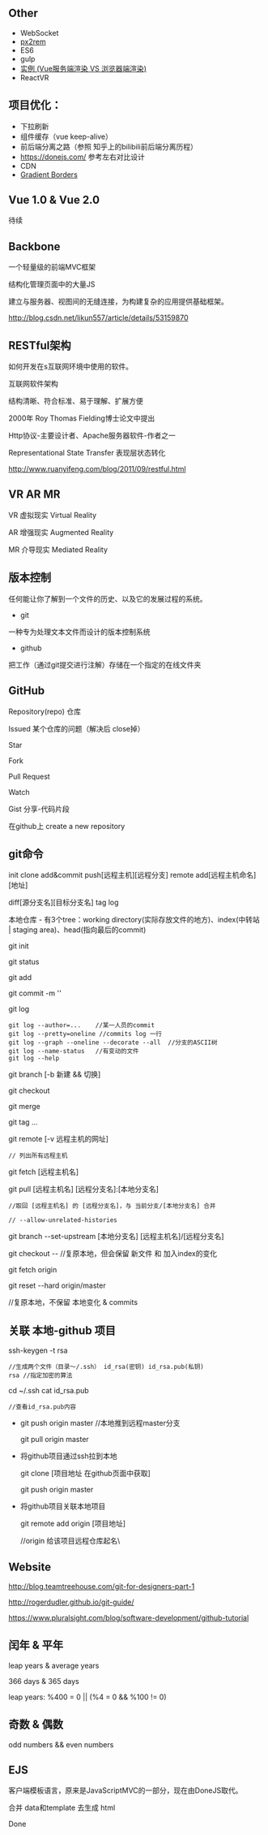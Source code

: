 Other
-----

* WebSocket
* [px2rem](http://www.html-js.com/article/2402)
* ES6
* gulp
* [实例 (Vue服务端渲染 VS 浏览器端渲染)](http://www.html-js.com/article/webqianduanjishu-%204082)
* ReactVR


项目优化：
----- 

* 下拉刷新
* 组件缓存（vue keep-alive）
* 前后端分离之路（参照 知乎上的bilibili前后端分离历程）
* https://donejs.com/ 参考左右对比设计
* CDN
* [Gradient Borders](https://css-tricks.com/examples/GradientBorder/)

Vue 1.0 & Vue 2.0
-----
待续

Backbone
-----
一个轻量级的前端MVC框架

结构化管理页面中的大量JS

建立与服务器、视图间的无缝连接，为构建复杂的应用提供基础框架。

http://blog.csdn.net/likun557/article/details/53159870

RESTful架构
-----
如何开发在s互联网环境中使用的软件。

互联网软件架构

结构清晰、符合标准、易于理解、扩展方便

2000年 Roy Thomas Fielding博士论文中提出

Http协议-主要设计者、Apache服务器软件-作者之一

Representational State Transfer 表现层状态转化

http://www.ruanyifeng.com/blog/2011/09/restful.html



VR AR MR
-----
VR 虚拟现实 Virtual Reality

AR 增强现实 Augmented Reality

MR 介导现实	 Mediated Reality



版本控制
-----
任何能让你了解到一个文件的历史、以及它的发展过程的系统。

* git

一种专为处理文本文件而设计的版本控制系统

* github

把工作（通过git提交进行注解）存储在一个指定的在线文件夹

GitHub
-----
Repository(repo) 仓库

Issued 某个仓库的问题（解决后 close掉）

Star

Fork

Pull Request

Watch

Gist 分享-代码片段

在github上 
	create a new repository

git命令
-----

init clone add&commit push[远程主机][远程分支] remote add[远程主机命名][地址]

diff[源分支名][目标分支名] tag log

本地仓库 - 有3个tree：working directory(实际存放文件的地方)、index(中转站 | staging area)、head(指向最后的commit)

git init

git status

git add

git commit -m ''

git log

	git log --author=...	//某一人员的commit
	git log --pretty=oneline //commits log 一行
	git log --graph --oneline --decorate --all  //分支的ASCII树
	git log --name-status	//有变动的文件
	git log --help

git branch [-b 新建 && 切换]

git checkout

git merge

git tag ...

git remote [-v 远程主机的网址]

	// 列出所有远程主机
	
git fetch [远程主机名]

git pull [远程主机名] [远程分支名]:[本地分支名]
	
	//取回 [远程主机名] 的 [远程分支名]，与 当前分支/[本地分支名] 合并
	
	// --allow-unrelated-histories
	
git branch --set-upstream [本地分支名] [远程主机名]/[远程分支名]

git checkout -- <filename>	//复原本地，但会保留 新文件 和 加入index的变化

git fetch origin

git reset --hard origin/master

//复原本地，不保留 本地变化 & commits

关联 本地-github 项目
-----
ssh-keygen -t rsa

	//生成两个文件（目录～/.ssh） id_rsa(密钥) id_rsa.pub(私钥)
	rsa //指定加密的算法

cd ~/.ssh
cat id_rsa.pub	

	//查看id_rsa.pub内容
	
* git push origin master //本地推到远程master分支

  git pull origin master

* 将github项目通过ssh拉到本地

  git clone [项目地址 在github页面中获取]
  
  git push origin master

* 将github项目关联本地项目
  
  git remote add origin [项目地址]
  
  	//origin 给该项目远程仓库起名\\
  
 Website
 -----
 http://blog.teamtreehouse.com/git-for-designers-part-1
 
 http://rogerdudler.github.io/git-guide/
 
 https://www.pluralsight.com/blog/software-development/github-tutorial
 
 闰年 & 平年
 -----
 leap years & average years
 
 366 days & 365 days
 
 leap years: %400 = 0 || (%4 = 0  && %100 != 0)
 
 奇数 & 偶数
 -----
 odd numbers && even numbers
 
 EJS
 -----
 客户端模板语言，原来是JavaScriptMVC的一部分，现在由DoneJS取代。
 
 合并 data和template 去生成 html
 
 Done
